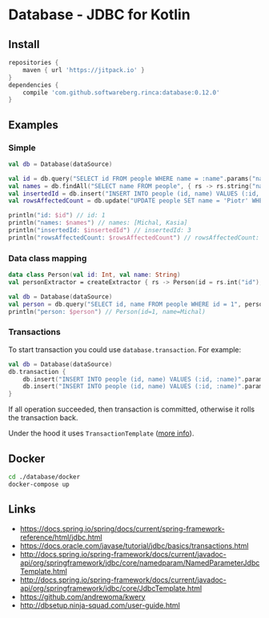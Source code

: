 # Database - JDBC for Kotlin

## Install

```groovy
repositories {
    maven { url 'https://jitpack.io' }
}
dependencies {
    compile 'com.github.softwareberg.rinca:database:0.12.0'
}
```

## Examples

### Simple

```kotlin
val db = Database(dataSource)

val id = db.query("SELECT id FROM people WHERE name = :name".params("name" to "Michal"), { rs -> rs.int("id") })
val names = db.findAll("SELECT name FROM people", { rs -> rs.string("name") })
val insertedId = db.insert("INSERT INTO people (id, name) VALUES (:id, :name)".params("id" to 3, "name" to "Michal"))["id"]
val rowsAffectedCount = db.update("UPDATE people SET name = 'Piotr' WHERE id = ?".paramsList(2))

println("id: $id") // id: 1
println("names: $names") // names: [Michal, Kasia]
println("insertedId: $insertedId") // insertedId: 3
println("rowsAffectedCount: $rowsAffectedCount") // rowsAffectedCount: 1
```

### Data class mapping

```kotlin
data class Person(val id: Int, val name: String)
val personExtractor = createExtractor { rs -> Person(id = rs.int("id"), name = rs.string("name")) }

val db = Database(dataSource)
val person = db.query("SELECT id, name FROM people WHERE id = 1", personExtractor)
println("person: $person") // Person(id=1, name=Michal)
```

### Transactions

To start transaction you could use `database.transaction`. For example:

```kotlin
val db = Database(dataSource)
db.transaction {
    db.insert("INSERT INTO people (id, name) VALUES (:id, :name)".params("id" to 1, "name" to "Kasia"))
    db.insert("INSERT INTO people (id, name) VALUES (:id, :name)".params("id" to 2, "name" to "Michal"))
}
```

If all operation succeeded, then transaction is committed, otherwise it rolls the transaction back.

Under the hood it uses `TransactionTemplate` ([more info](https://docs.spring.io/spring/docs/current/spring-framework-reference/data-access.html#tx-prog-template)).

## Docker

```bash
cd ./database/docker
docker-compose up
```

## Links

* https://docs.spring.io/spring/docs/current/spring-framework-reference/html/jdbc.html
* https://docs.oracle.com/javase/tutorial/jdbc/basics/transactions.html
* http://docs.spring.io/spring-framework/docs/current/javadoc-api/org/springframework/jdbc/core/namedparam/NamedParameterJdbcTemplate.html
* http://docs.spring.io/spring-framework/docs/current/javadoc-api/org/springframework/jdbc/core/JdbcTemplate.html
* https://github.com/andrewoma/kwery
* http://dbsetup.ninja-squad.com/user-guide.html
